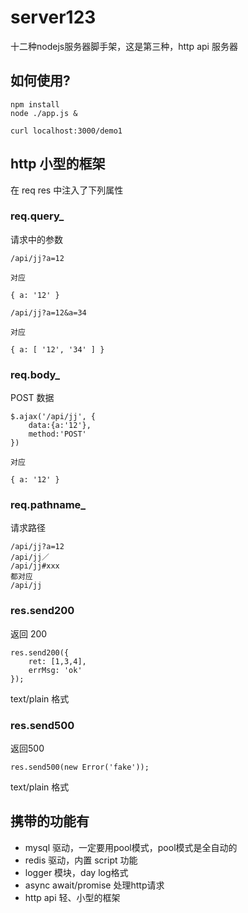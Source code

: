 # server123

十二种nodejs服务器脚手架，这是第三种，http api 服务器



## 如何使用?

```
npm install
node ./app.js &

curl localhost:3000/demo1

```

## http 小型的框架

在 req res 中注入了下列属性

### req.query_

请求中的参数

```
/api/jj?a=12

对应

{ a: '12' }
```

```
/api/jj?a=12&a=34

对应

{ a: [ '12', '34' ] }
```

### req.body_

POST 数据

```
$.ajax('/api/jj', {
	data:{a:'12'}, 
	method:'POST'
})

对应

{ a: '12' }
```

### req.pathname_

请求路径

```
/api/jj?a=12
/api/jj／
/api/jj#xxx
都对应
/api/jj
```

### res.send200

返回 200    

```
res.send200({
	ret: [1,3,4],
	errMsg: 'ok'
});
```

text/plain 格式

### res.send500

返回500    

```
res.send500(new Error('fake'));
```

text/plain 格式


## 携带的功能有

* mysql 驱动，一定要用pool模式，pool模式是全自动的
* redis 驱动，内置 script 功能
* logger 模块，day log格式
* async await/promise 处理http请求
* http api 轻、小型的框架


